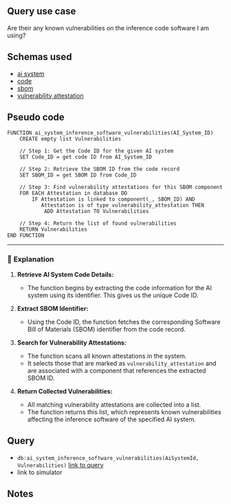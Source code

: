 ## Query use case

Are their any known vulnerabilities on the inference code software I am using?



## Schemas used

* [ai system](https://github.com/nqminds/Trusted-AI-BOM/blob/main/packages/schemas/src/taibom-schemas/50-ai-system.v1.0.0.schema.yaml)
* [code](https://github.com/nqminds/Trusted-AI-BOM/blob/main/packages/schemas/src/taibom-schemas/40-code.v1.0.1.schema.yaml)
* [sbom](https://github.com/nqminds/Trusted-AI-BOM/blob/main/packages/schemas/src/taibom-schemas/62-sbom.v1.0.0.schema.yaml)
* [vulnerability attestation](https://github.com/nqminds/Trusted-AI-BOM/blob/main/packages/schemas/src/taibom-schemas/63-vulnerability-attestation.v1.0.0.schema.yaml)


## Pseudo code 

```plaintext
FUNCTION ai_system_inference_software_vulnerabilities(AI_System_ID)
    CREATE empty list Vulnerabilities

    // Step 1: Get the Code ID for the given AI system
    SET Code_ID = get code ID from AI_System_ID

    // Step 2: Retrieve the SBOM ID from the code record
    SET SBOM_ID = get SBOM ID from Code_ID

    // Step 3: Find vulnerability attestations for this SBOM component
    FOR EACH Attestation in database DO
        IF Attestation is linked to component(_, SBOM_ID) AND
           Attestation is of type vulnerability_attestation THEN
            ADD Attestation TO Vulnerabilities

    // Step 4: Return the list of found vulnerabilities
    RETURN Vulnerabilities
END FUNCTION
```

---

### 📘 **Explanation**

1. **Retrieve AI System Code Details:**  
   - The function begins by extracting the code information for the AI system using its identifier. This gives us the unique Code ID.

2. **Extract SBOM Identifier:**  
   - Using the Code ID, the function fetches the corresponding Software Bill of Materials (SBOM) identifier from the code record.

3. **Search for Vulnerability Attestations:**  
   - The function scans all known attestations in the system.
   - It selects those that are marked as `vulnerability_attestation` and are associated with a component that references the extracted SBOM ID.

4. **Return Collected Vulnerabilities:**  
   - All matching vulnerability attestations are collected into a list.
   - The function returns this list, which represents known vulnerabilities affecting the inference software of the specified AI system.


## Query

- `db:ai_system_inference_software_vulnerabilities(AiSystemId, Vulnerabilities)` [link to query](https://github.com/nqminds/Trusted-AI-BOM/blob/main/packages/claim_cascade_batteries/taibom-battery/scenarios.json#L273-L276)
- link to simulator 





## Notes

